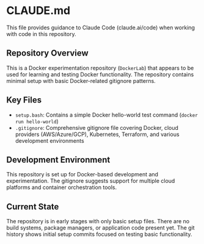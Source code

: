 # CLAUDE.md

This file provides guidance to Claude Code (claude.ai/code) when working with code in this repository.

## Repository Overview

This is a Docker experimentation repository (`DockerLab`) that appears to be used for learning and testing Docker functionality. The repository contains minimal setup with basic Docker-related gitignore patterns.

## Key Files

- `setup.bash`: Contains a simple Docker hello-world test command (`docker run hello-world`)
- `.gitignore`: Comprehensive gitignore file covering Docker, cloud providers (AWS/Azure/GCP), Kubernetes, Terraform, and various development environments

## Development Environment

This repository is set up for Docker-based development and experimentation. The gitignore suggests support for multiple cloud platforms and container orchestration tools.

## Current State

The repository is in early stages with only basic setup files. There are no build systems, package managers, or application code present yet. The git history shows initial setup commits focused on testing basic functionality.